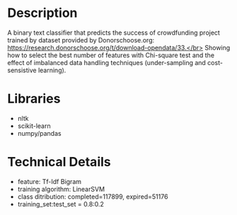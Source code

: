 # Description
A binary text classifier that predicts the success of crowdfunding project trained by dataset provided by Donorschoose.org: https://research.donorschoose.org/t/download-opendata/33.</br>
Showing how to select the best number of features with Chi-square test and the effect of imbalanced data handling techniques (under-sampling and cost-sensistive learning).

# Libraries
- nltk
- scikit-learn
- numpy/pandas

# Technical Details
- feature: Tf-Idf Bigram 
- training algorithm: LinearSVM
- class ditribution: completed=117899, expired=51176
- training_set:test_set = 0.8:0.2
